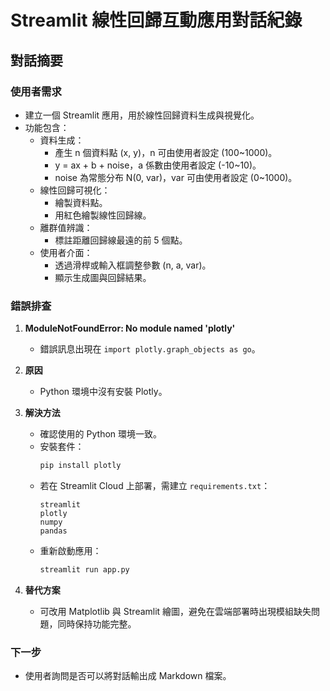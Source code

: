 # Streamlit 線性回歸互動應用對話紀錄

## 對話摘要

### 使用者需求
- 建立一個 Streamlit 應用，用於線性回歸資料生成與視覺化。
- 功能包含：
  - 資料生成：
    - 產生 n 個資料點 (x, y)，n 可由使用者設定 (100~1000)。
    - y = ax + b + noise，a 係數由使用者設定 (-10~10)。
    - noise 為常態分布 N(0, var)，var 可由使用者設定 (0~1000)。
  - 線性回歸可視化：
    - 繪製資料點。
    - 用紅色繪製線性回歸線。
  - 離群值辨識：
    - 標註距離回歸線最遠的前 5 個點。
  - 使用者介面：
    - 透過滑桿或輸入框調整參數 (n, a, var)。
    - 顯示生成圖與回歸結果。

### 錯誤排查

1. **ModuleNotFoundError: No module named 'plotly'**
   - 錯誤訊息出現在 `import plotly.graph_objects as go`。

2. **原因**
   - Python 環境中沒有安裝 Plotly。

3. **解決方法**
   - 確認使用的 Python 環境一致。
   - 安裝套件：
     ```bash
     pip install plotly
     ```
   - 若在 Streamlit Cloud 上部署，需建立 `requirements.txt`：
     ```text
     streamlit
     plotly
     numpy
     pandas
     ```
   - 重新啟動應用：
     ```bash
     streamlit run app.py
     ```

4. **替代方案**
   - 可改用 Matplotlib 與 Streamlit 繪圖，避免在雲端部署時出現模組缺失問題，同時保持功能完整。

### 下一步
- 使用者詢問是否可以將對話輸出成 Markdown 檔案。


